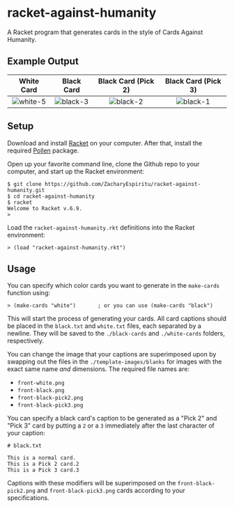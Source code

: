 # racket-against-humanity
A Racket program that generates cards in the style of Cards Against Humanity.

## Example Output

| White Card | Black Card | Black Card (Pick 2) | Black Card (Pick 3) |
|:----------:|:----------:|:-------------------:|:-------------------:|
|![white-5](https://user-images.githubusercontent.com/13021310/28506620-a13a1b24-6ffa-11e7-9476-dbd82dc032ad.png)|![black-3](https://user-images.githubusercontent.com/13021310/28506635-bff05420-6ffa-11e7-9235-3d1c455ba456.png)|![black-2](https://user-images.githubusercontent.com/13021310/28506634-bfef2b04-6ffa-11e7-832e-50121aa2b00d.png)|![black-1](https://user-images.githubusercontent.com/13021310/28506633-bfef3090-6ffa-11e7-9af3-0150b12eab6a.png)|

## Setup

Download and install [Racket](https://racket-lang.org/) on your computer. After that, install the required [Pollen](https://docs.racket-lang.org/pollen/Installation.html) package.

Open up your favorite command line, clone the Github repo to your computer, and start up the Racket environment:

```
$ git clone https://github.com/ZacharyEspiritu/racket-against-humanity.git
$ cd racket-against-humanity
$ racket
Welcome to Racket v.6.9.
>
```

Load the `racket-against-humanity.rkt` definitions into the Racket environment:

```
> (load "racket-against-humanity.rkt")
```

## Usage

You can specify which color cards you want to generate in the `make-cards` function using:

```
> (make-cards "white")       ; or you can use (make-cards "black")
```

This will start the process of generating your cards. All card captions should be placed in the `black.txt` and `white.txt` files, each separated by a newline. They will be saved to the `./black-cards` and `./white-cards` folders, respectively.

You can change the image that your captions are superimposed upon by swapping out the files in the `./template-images/blanks` for images with the exact same name _and_ dimensions. The required file names are:

* `front-white.png`
* `front-black.png`
* `front-black-pick2.png`
* `front-black-pick3.png`

You can specify a black card's caption to be generated as a "Pick 2" and "Pick 3" card by putting a `2` or a `3` immediately after the last character of your caption:

```
# black.txt

This is a normal card.
This is a Pick 2 card.2
This is a Pick 3 card.3
```

Captions with these modifiers will be superimposed on the `front-black-pick2.png` and `front-black-pick3.png` cards according to your specifications.
